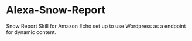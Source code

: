 # Alexa-Snow-Report
Snow Report Skill for Amazon Echo set up to use Wordpress as a endpoint for dynamic content.
